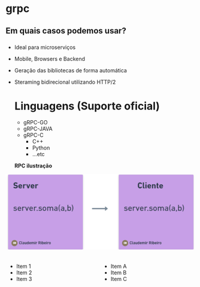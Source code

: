 # grpc

## Em quais casos podemos usar?
###
- Ideal para microserviços
- Mobile, Browsers e Backend
- Geração das bibliotecas de forma automática
- Steraming bidirecional utilizando HTTP/2

  # Linguagens (Suporte oficial)
  - gRPC-GO
  - gRPC-JAVA
  - gRPC-C
      - C++
      - Python
      - ...etc

  
  **RPC ilustração**

![](image/clientserver.png)
<div style="display: flex;">
  <div style="flex: 1; padding: 5px;">
    <ul>
      <li>Item 1</li>
      <li>Item 2</li>
      <li>Item 3</li>
    </ul>
  </div>
  <div style="flex: 1; padding: 5px;">
    <ul>
      <li>Item A</li>
      <li>Item B</li>
      <li>Item C</li>
    </ul>
  </div>
</div>
